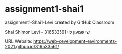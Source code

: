 # assignment1-shai1
assignment1-Shai1-Levi created by GitHub Classroom

Shai Shimon Levi - שי שמעון לוי
316533561

URL Website:
https://web-development-environments-2021.github.io/316533561/
